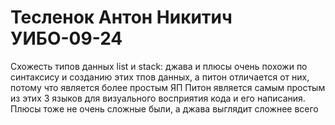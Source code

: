 # Тесленок Антон Никитич УИБО-09-24
Схожесть типов данных list и stack: джава и плюсы очень похожи по синтаксису и созданию этих тпов данных, а питон отличается от них, потому что является более простым ЯП
Питон является самым простым из этих 3 языков для визуального восприятия кода и его написания. Плюсы тоже не очень сложные были, а джава выглядит сложнее всего
